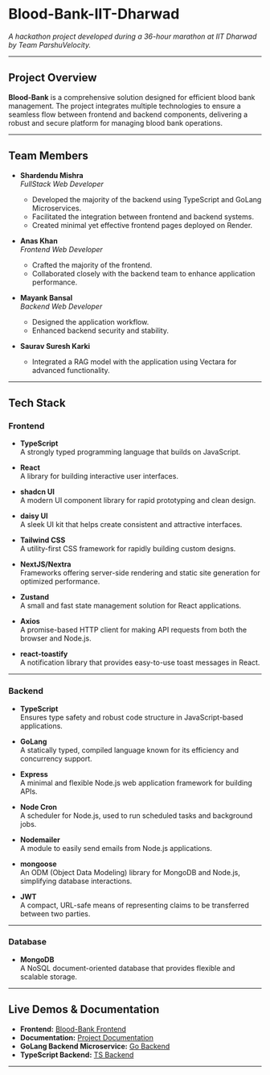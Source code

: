 # Blood-Bank-IIT-Dharwad

_A hackathon project developed during a 36-hour marathon at IIT Dharwad by Team ParshuVelocity._

---

## Project Overview

**Blood-Bank** is a comprehensive solution designed for efficient blood bank management. The project integrates multiple technologies to ensure a seamless flow between frontend and backend components, delivering a robust and secure platform for managing blood bank operations.

---

## Team Members

- **Shardendu Mishra**  
  _FullStack Web Developer_  
  - Developed the majority of the backend using TypeScript and GoLang Microservices.  
  - Facilitated the integration between frontend and backend systems.  
  - Created minimal yet effective frontend pages deployed on Render.

- **Anas Khan**  
  _Frontend Web Developer_  
  - Crafted the majority of the frontend.  
  - Collaborated closely with the backend team to enhance application performance.

- **Mayank Bansal**  
  _Backend Web Developer_  
  - Designed the application workflow.  
  - Enhanced backend security and stability.

- **Saurav Suresh Karki**  
  - Integrated a RAG model with the application using Vectara for advanced functionality.

---

## Tech Stack
### Frontend

- **TypeScript**  
  A strongly typed programming language that builds on JavaScript.

- **React**  
  A library for building interactive user interfaces.

- **shadcn UI**  
  A modern UI component library for rapid prototyping and clean design.

- **daisy UI**  
  A sleek UI kit that helps create consistent and attractive interfaces.

- **Tailwind CSS**  
  A utility-first CSS framework for rapidly building custom designs.

- **NextJS/Nextra**  
  Frameworks offering server-side rendering and static site generation for optimized performance.

- **Zustand**  
  A small and fast state management solution for React applications.

- **Axios**  
  A promise-based HTTP client for making API requests from both the browser and Node.js.

- **react-toastify**  
  A notification library that provides easy-to-use toast messages in React.

---

### Backend

- **TypeScript**  
  Ensures type safety and robust code structure in JavaScript-based applications.

- **GoLang**  
  A statically typed, compiled language known for its efficiency and concurrency support.

- **Express**  
  A minimal and flexible Node.js web application framework for building APIs.

- **Node Cron**  
  A scheduler for Node.js, used to run scheduled tasks and background jobs.

- **Nodemailer**  
  A module to easily send emails from Node.js applications.

- **mongoose**  
  An ODM (Object Data Modeling) library for MongoDB and Node.js, simplifying database interactions.

- **JWT**  
  A compact, URL-safe means of representing claims to be transferred between two parties.

---

### Database

- **MongoDB**  
  A NoSQL document-oriented database that provides flexible and scalable storage.

---

## Live Demos & Documentation

- **Frontend:** [Blood-Bank Frontend](https://parshu-velocity-blood-bank.vercel.app)
- **Documentation:** [Project Documentation](https://shardendu-mishra-blood-bank-docs.vercel.app/)
- **GoLang Backend Microservice:** [Go Backend](https://go-backend-gz41.onrender.com)
- **TypeScript Backend:** [TS Backend](https://ts-backend-vuyg.onrender.com)

---
